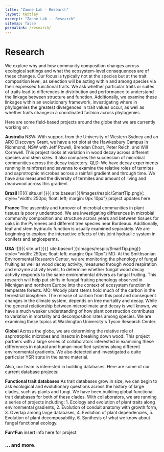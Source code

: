 ```yaml
---
title: "Zanne Lab - Research"
layout: textlay
excerpt: "Zanne Lab -- Research"
sitemap: false
permalink: /research/
---
```


# Research

We explore why and how community composition changes across ecological settings and what the ecosystem-level consequences are of these changes. Our focus is typically not at the species but at the trait composition level, as selection will be acting within and among species via their expressed functional traits. We ask whether particular traits or suites of traits lead to differences in distribution and performance to understand the linkage between structure and function. Additionally, we examine these linkages within an evolutionary framework, investigating where in phylogenies the greatest divergences in trait values occur, as well as whether traits change in a coordinated fashion across phylogenies.

Here are some field-based projects around the globe that we are currently working on:

**Australia**
NSW: With support from the University of Western Sydney and an ARC Discovery Grant, we have a rot plot at the Hawkesbury Campus in Richmond, NSW with Jeff Powell, Brendan Choat, Peter Reich, and Will Cornwell. This project looks at variation in wood decay across different species and stem sizes. It also compares the succession of microbial communities across the decay trajectory.
QLD: We have decay experiments running in rainforest and savanna to examine the relative roles of termites and saprotrophic microbes across a rainfall gradient and through time. We have also measured the diversity of termites and amount of living and deadwood across this gradient.

**Brazil**
![]({{ site.url }}{{ site.baseurl }}/images/respic/SmartTip.png){: style="width: 250px; float: left; margin: 0px  10px"}
project updates here 

**France** 
The assembly and turnover of microbial communities in plant tissues is poorly understood. We are investigating differences in microbial community composition and structure across years and between tissues for oaks in the Pyrenees and different tree species near Bordeaux. Additionally, leaf and stem hydraulic function is usually examined separately. We are beginning to explore the interactive effects of this joint hydraulic system in conifers and angiosperms.

**USA**
![]({{ site.url }}{{ site.baseurl }}/images/respic/SmartTip.png){: style="width: 250px; float: left; margin: 0px  10px"}
MD: At the Smithsonian Environmental Research Center, we are monitoring the phenology of fungal fruiting as well as wood decay activity, measured through wood respiration and enzyme activity levels, to determine whether fungal wood decay activity responds to the same environmental drivers as fungal fruiting. This research will help put shifts in fungal fruiting phenology observed in Michigan and northern Europe into the context of ecosystem function in temperate forests.
MO: Woody plant stems hold much of the carbon in the terrestrial biosphere. The release of carbon from this pool and consequent changes in the climate system, depends on tree mortality and decay. While the general relationship between microclimate and decay is well known, we have a much weaker understanding of how plant construction contributes to variation in mortality and decomposition rates among species. We are examining these topics at Washington University's Tyson Research Center.

**Global** 
Across the globe, we are determining the relative role of saprotrophic microbes and insects in breaking down wood. This project partners with a large series of collaborators interested in examining these differences in natural and human-modified systems along different environmental gradients.
We also detected and investigated a quite particular YSR state in the same material.

Also, our team is interested in building databases. Here are some of our current database projects:

**Functional trait databases**
As trait databases grow in size, we can begin to ask ecological and evolutionary questions across the history of large clades, such as plants and fungi. We have been building global functional trait databases for both of these clades. With collaborators, we are running a series of projects including: 1. Ecology and evolution of plant traits along environmental gradients, 2. Evolution of conduit anatomy with growth form, 3. Overlap among large databases, 4. Evolution of plant dependencies, 5. Evolution of plant decomposability, 6. Synthesis of what we know about fungal functional ecology.

**Fun^Fun**
insert info here for project 

### ... and more.

